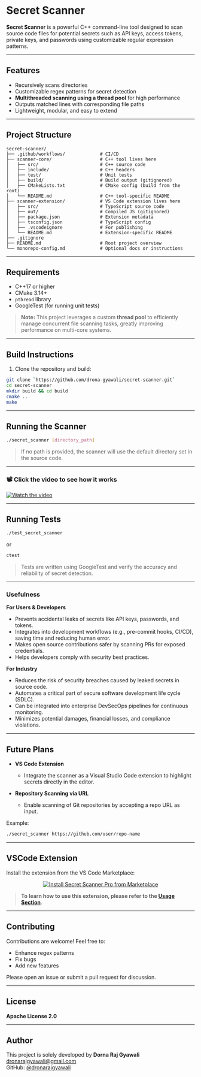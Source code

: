 # Secret Scanner

**Secret Scanner** is a powerful C++ command-line tool designed to scan source code files for potential secrets such as API keys, access tokens, private keys, and passwords using customizable regular expression patterns.

---

## Features

* Recursively scans directories
* Customizable regex patterns for secret detection
* **Multithreaded scanning using a thread pool** for high performance
* Outputs matched lines with corresponding file paths
* Lightweight, modular, and easy to extend

---

## Project Structure

```
secret-scanner/
├── .github/workflows/             # CI/CD
├── scanner-core/                  # C++ tool lives here
│   ├── src/                       # C++ source code
│   ├── include/                   # C++ headers
│   ├── test/                      # Unit tests
│   ├── build/                     # Build output (gitignored)
│   ├── CMakeLists.txt             # CMake config (build from the root)
│   └── README.md                  # C++ tool-specific README
├── scanner-extension/             # VS Code extension lives here
│   ├── src/                       # TypeScript source code
│   ├── out/                       # Compiled JS (gitignored)
│   ├── package.json               # Extension metadata
│   ├── tsconfig.json              # TypeScript config
│   ├── .vscodeignore              # For publishing
│   └── README.md                  # Extension-specific README
├── .gitignore
├── README.md                      # Root project overview
└── monorepo-config.md             # Optional docs or instructions

```

---

## Requirements

* C++17 or higher
* CMake 3.14+
* `pthread` library
* GoogleTest (for running unit tests)

> **Note:** This project leverages a custom **thread pool** to efficiently manage concurrent file scanning tasks, greatly improving performance on multi-core systems.

---

## Build Instructions

1. Clone the repository and build:

```bash
git clone `https://github.com/drona-gyawali/secret-scanner.git`
cd secret-scanner
mkdir build && cd build
cmake ..
make
```

---

## Running the Scanner

```bash
./secret_scanner [directory_path]
```

> If no path is provided, the scanner will use the default directory set in the source code.

---
### 📽️ Click the video to see how it works

[![Watch the video](https://img.youtube.com/vi/EN5O6NBdU4o/maxresdefault.jpg)](https://www.youtube.com/watch?v=EN5O6NBdU4o)

---
## Running Tests

```bash
./test_secret_scanner
```

or

```bash
ctest
```

> Tests are written using GoogleTest and verify the accuracy and reliability of secret detection.

---
### Usefulness

**For Users & Developers**
- Prevents accidental leaks of secrets like API keys, passwords, and tokens.
- Integrates into development workflows (e.g., pre-commit hooks, CI/CD), saving time and reducing human error.
- Makes open source contributions safer by scanning PRs for exposed credentials.
- Helps developers comply with security best practices.

**For Industry**
- Reduces the risk of security breaches caused by leaked secrets in source code.
- Automates a critical part of secure software development life cycle (SDLC).
- Can be integrated into enterprise DevSecOps pipelines for continuous monitoring.
- Minimizes potential damages, financial losses, and compliance violations.

---

## Future Plans

* **VS Code Extension**

  * Integrate the scanner as a Visual Studio Code extension to highlight secrets directly in the editor.

* **Repository Scanning via URL**

  * Enable scanning of Git repositories by accepting a repo URL as input.

Example:

```bash
./secret_scanner https://github.com/user/repo-name
```
---
## VSCode Extension

Install the extension from the VS Code Marketplace:

<p align="center">
  <a href="https://marketplace.visualstudio.com/items?itemName=drona-gyawali.secret-scanner-pro">
    <img src="https://img.shields.io/badge/-Install%20Now-blue?logo=visualstudiocode&style=for-the-badge" alt="Install Secret Scanner Pro from Marketplace">
  </a>
</p>

>  **To learn how to use this extension, please refer to the [Usage Section](https://marketplace.visualstudio.com/items?itemName=drona-gyawali.secret-scanner-pro)**.

---

## Contributing

Contributions are welcome! Feel free to:

* Enhance regex patterns
* Fix bugs
* Add new features

Please open an issue or submit a pull request for discussion.

---

## License

**Apache License 2.0**

---

## Author

This project is solely developed by **Dorna Raj Gyawali** <dronarajgyawali@gmail.com>  
GitHub: [@dronarajgyawali](https://github.com/drona-gyawali)
